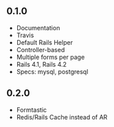 ## 0.1.0

* Documentation
* Travis
* Default Rails Helper
* Controller-based
* Multiple forms per page
* Rails 4.1, Rails 4.2
* Specs: mysql, postgresql


## 0.2.0

* Formtastic
* Redis/Rails Cache instead of AR
